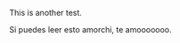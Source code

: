<!DOCTYPE html>

<html>

<head>
  <title> Felipe Amador </title>
</head>

  <body>
   <p> This is another test. </p>
   <p> Si puedes leer esto amorchi, te amooooooo. </p>
  </body>
</html>

<!--este es un comentario-->
